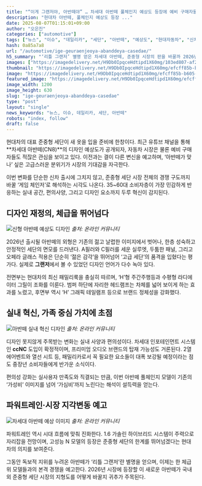 ```yaml
---
title: "“이게 그랜저야, 아반떼야” … 차세대 아반떼 풀체인지 예상도 등장에 예비 구매자들 벌써부터 ‘들썩’"
description: "현대차 아반떼, 풀체인지 예상도 등장 ..."
date: 2025-08-07T01:15:01+09:00
author: "오은진"
categories: ["automotive"]
tags: ["뉴스", "이슈", "데일리카", "세단", "아반떼", "예상도", "현대자동차", "신차시장동향", "현대차디자인전략"]
hash: 0a85a7a8
url: "/automotive/ige-geuraenjeoya-abanddeya-casedae/"
h5_summary: "‘리틀 그랜저’ 별명 얻은 차세대 아반떼, 준중형 시장의 판을 바꿀까 2026년 출시 앞두고 디자인·상품성 모두 ‘체급 상승’ 예고"
images: ["https://imagedelivery.net/H9Db0IpqceHdtipd1X60mg/103ed807-af2b-4278-32ca-6e1fe6ebcc00/public", "https://imagedelivery.net/H9Db0IpqceHdtipd1X60mg/efcff85b-b605-42dc-ebf6-45414af3c100/public", "https://imagedelivery.net/H9Db0IpqceHdtipd1X60mg/7c0e5889-ca5b-4d9a-d162-55e765212700/public", "https://imagedelivery.net/H9Db0IpqceHdtipd1X60mg/f00d88b8-931e-4ffd-545b-84a0a33c1b00/public"]
thumbnail: "https://imagedelivery.net/H9Db0IpqceHdtipd1X60mg/efcff85b-b605-42dc-ebf6-45414af3c100/public"
image: "https://imagedelivery.net/H9Db0IpqceHdtipd1X60mg/efcff85b-b605-42dc-ebf6-45414af3c100/public"
featured_image: "https://imagedelivery.net/H9Db0IpqceHdtipd1X60mg/efcff85b-b605-42dc-ebf6-45414af3c100/public"
image_width: 1200
image_height: 630
slug: "ige-geuraenjeoya-abanddeya-casedae"
type: "post"
layout: "single"
news_keywords: "뉴스, 이슈, 데일리카, 세단, 아반떼"
robots: "index, follow"
draft: false
---
```


현대차의 대표 준중형 세단이 새 옷을 입을 준비에 한창이다. 최근 유튜브 채널을 통해 **차세대 아반떼(CN8)**의 디자인 예상도가 공개되자, 자동차 시장은 물론 예비 구매자들도 적잖은 관심을 보이고 있다. 이전과는 결이 다른 변신을 예고하며, ‘아반떼가 맞나’ 싶은 고급스러운 분위기가 시장의 기대감을 자극한다.

이번 변화를 단순한 신차 출시에 그치지 않고, 준중형 세단 시장 전체의 경쟁 구도까지 바꿀 ‘게임 체인저’로 해석하는 시각도 나온다. 35~60대 소비자층이 가장 민감하게 반응하는 실내 공간, 편의사양, 그리고 디자인 요소까지 두루 혁신이 감지된다.

## 디자인 재정의, 체급을 뛰어넘다

![신형 아반떼 예상도 디자인](https://imagedelivery.net/H9Db0IpqceHdtipd1X60mg/103ed807-af2b-4278-32ca-6e1fe6ebcc00/public)
*출처: 온라인 커뮤니티*


2026년 출시될 아반떼의 외형은 기존의 젊고 날렵한 이미지에서 벗어나, 한층 성숙하고 안정적인 세단의 면모를 드러낸다. A필러와 C필러를 세운 실루엣, 두툼한 패널, 그리고 오페라 글래스 적용은 단순히 ‘젊은 감각’을 뛰어넘어 ‘고급 세단’의 품격을 입혔다는 평가다. 실제로 **그랜저**에서 볼 수 있었던 디자인 언어가 다수 녹아 있다.

전면부는 현대차의 최신 패밀리룩을 충실히 따르며, ‘H’형 주간주행등과 수평형 라디에이터 그릴이 조화를 이룬다. 범퍼 하단에 자리한 헤드램프는 차체를 넓어 보이게 하는 효과를 노렸고, 후면부 역시 ‘H’ 그래픽 테일램프 등으로 브랜드 정체성을 강화했다.

## 실내 혁신, 가족 중심 가치에 초점

![아반떼 실내 혁신 디자인](https://imagedelivery.net/H9Db0IpqceHdtipd1X60mg/f00d88b8-931e-4ffd-545b-84a0a33c1b00/public)
*출처: 온라인 커뮤니티*


디자인 못지않게 주목받는 변화는 실내 사양과 편의성이다. 차세대 인포테인먼트 시스템인 **ccNC** 도입이 확정적이며, 프리미엄 오디오 브랜드의 탑재 가능성도 거론된다. 2열 에어벤트와 열선 시트 등, 패밀리카로서 꼭 필요한 요소들이 대폭 보강될 예정이라는 점도 중장년 소비자들에게 반가운 소식이다.

편의성 강화는 실사용자 만족도와 직결되는 만큼, 이번 아반떼 풀체인지 모델이 기존의 ‘가성비’ 이미지를 넘어 ‘가심비’까지 노린다는 해석이 설득력을 얻는다.

## 파워트레인·시장 지각변동 예고

![차세대 아반떼 예상 이미지](https://imagedelivery.net/H9Db0IpqceHdtipd1X60mg/7c0e5889-ca5b-4d9a-d162-55e765212700/public)
*출처: 온라인 커뮤니티*


파워트레인 역시 시대 흐름에 맞춰 진화한다. 1.6 가솔린 하이브리드 시스템이 주력으로 자리잡을 전망이며, 고성능 N 모델의 등장은 준중형 세단의 한계를 뛰어넘겠다는 현대차의 의지를 보여준다.

그동안 독보적 지위를 누려온 아반떼가 ‘리틀 그랜저’란 별명을 얻으며, 이제는 한 체급 위 모델들과의 본격 경쟁을 예고한다. 2026년 시장에 등장할 이 새로운 아반떼가 국내외 준중형 세단 시장의 지형도를 어떻게 바꿀지 귀추가 주목된다.
